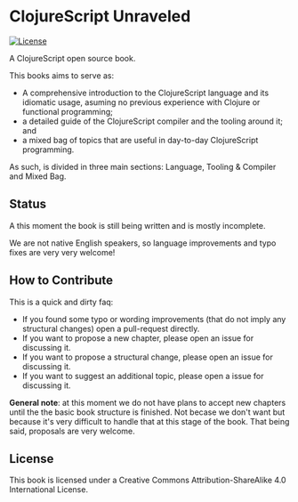 # ClojureScript Unraveled #

[![](https://licensebuttons.net/l/by-sa/4.0/80x15.png "License")](http://creativecommons.org/licenses/by-sa/4.0/)

A ClojureScript open source book.

This books aims to serve as:
- A comprehensive introduction to the ClojureScript language and its idiomatic usage, asuming no previous experience
  with Clojure or functional programming;
- a detailed guide of the ClojureScript compiler and the tooling around it; and
- a mixed bag of topics that are useful in day-to-day ClojureScript programming.

As such, is divided in three main sections: Language, Tooling & Compiler and Mixed Bag.


## Status ##

A this moment the book is still being written and is mostly incomplete.

We are not native English speakers, so language improvements and typo fixes are very
very welcome!


## How to Contribute ##

This is a quick and dirty faq:

- If you found some typo or wording improvements (that do not imply any structural
  changes) open a pull-request directly.
- If you want to propose a new chapter, please open an issue for discussing it.
- If you want to propose a structural change, please open an issue for discussing it.
- If you want to suggest an additional topic, please open a issue for discussing it.

**General note**: at this moment we do not have plans to accept new chapters until the
the basic book structure is finished. Not becase we don't want but because it's
very difficult to handle that at this stage of the book. That being said, proposals are very
welcome.


## License ##

This book is licensed under a Creative Commons Attribution-ShareAlike 4.0 International License.
